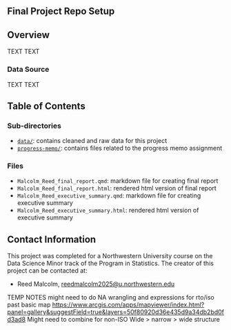 ## Final Project Repo Setup

## Overview

TEXT TEXT

### Data Source

TEXT TEXT

## Table of Contents

### Sub-directories

- [`data/`](data): contains cleaned and raw data for this project
- [`progress-memo/`](plots): contains files related to the progress memo assignment

### Files

- `Malcolm_Reed_final_report.qmd`: markdown file for creating final report
- `Malcolm_Reed_final_report.html`: rendered html version of final report
- `Malcolm_Reed_executive_summary.qmd`: markdown file for creating executive summary
- `Malcolm_Reed_executive_summary.html`: rendered html version of executive summary

## Contact Information

This project was completed for a Northwestern University course on the Data
Science Minor track of the Program in Statistics. The creator of this project
can be contacted at:

- Reed Malcolm, reedmalcolm2025@u.northwestern.edu

TEMP NOTES
might need to do NA wrangling and expressions for rto/iso past basic map
https://www.arcgis.com/apps/mapviewer/index.html?panel=gallery&suggestField=true&layers=50f80920d36e435d9a34db2bd0fd3ad8
Might need to combine for non-ISO
Wide > narrow > wide structure